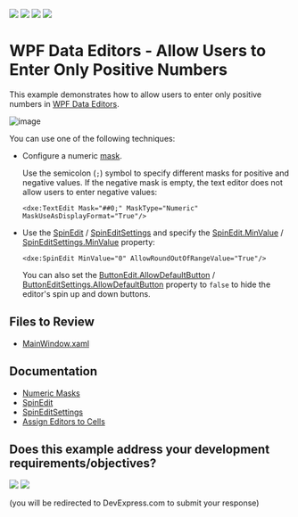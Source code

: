 <!-- default badges list -->
![](https://img.shields.io/endpoint?url=https://codecentral.devexpress.com/api/v1/VersionRange/163292254/17.2.3%2B)
[![](https://img.shields.io/badge/Open_in_DevExpress_Support_Center-FF7200?style=flat-square&logo=DevExpress&logoColor=white)](https://supportcenter.devexpress.com/ticket/details/T830484)
[![](https://img.shields.io/badge/📖_How_to_use_DevExpress_Examples-e9f6fc?style=flat-square)](https://docs.devexpress.com/GeneralInformation/403183)
[![](https://img.shields.io/badge/💬_Leave_Feedback-feecdd?style=flat-square)](#does-this-example-address-your-development-requirementsobjectives)
<!-- default badges end -->

# WPF Data Editors - Allow Users to Enter Only Positive Numbers

This example demonstrates how to allow users to enter only positive numbers in [WPF Data Editors](https://docs.devexpress.com/WPF/6190/controls-and-libraries/data-editors).

![image](https://user-images.githubusercontent.com/65009440/220624352-8e85574a-d3e9-476a-bcb5-74897baca85d.png)

You can use one of the following techniques:
 
* Configure a numeric [mask](https://docs.devexpress.com/WPF/6945/controls-and-libraries/data-editors/common-features/masked-input).

  Use the semicolon (`;`) symbol to specify different masks for positive and negative values. If the negative mask is empty, the text editor does not allow users to enter negative values:
  
  ```
  <dxe:TextEdit Mask="##0;" MaskType="Numeric" MaskUseAsDisplayFormat="True"/>
  ```

* Use the [SpinEdit](https://docs.devexpress.com/WPF/6163/controls-and-libraries/data-editors/editor-types/spinedit) / [SpinEditSettings](https://docs.devexpress.com/WPF/DevExpress.Xpf.Editors.Settings.SpinEditSettings) and specify the [SpinEdit.MinValue](https://docs.devexpress.com/WPF/DevExpress.Xpf.Editors.SpinEdit.MinValue) / [SpinEditSettings.MinValue](https://docs.devexpress.com/WPF/DevExpress.Xpf.Editors.Settings.SpinEditSettings.MinValue) property:

  ```
  <dxe:SpinEdit MinValue="0" AllowRoundOutOfRangeValue="True"/>
  ```

  You can also set the [ButtonEdit.AllowDefaultButton](https://docs.devexpress.com/WPF/DevExpress.Xpf.Editors.ButtonEdit.AllowDefaultButton) / [ButtonEditSettings.AllowDefaultButton](https://docs.devexpress.com/WPF/DevExpress.Xpf.Editors.Settings.ButtonEditSettings.AllowDefaultButton) property to `false` to hide the editor's spin up and down buttons.

## Files to Review

* [MainWindow.xaml](./CS/MainWindow.xaml)

## Documentation

* [Numeric Masks](https://docs.devexpress.com/WPF/6950/controls-and-libraries/data-editors/common-features/masked-input/mask-type-numeric)
* [SpinEdit](https://docs.devexpress.com/WPF/DevExpress.Xpf.Editors.SpinEdit)
* [SpinEditSettings](https://docs.devexpress.com/WPF/DevExpress.Xpf.Editors.Settings.SpinEditSettings)
* [Assign Editors to Cells](https://docs.devexpress.com/WPF/401011/controls-and-libraries/data-grid/data-editing-and-validation/modify-cell-values/assign-an-editor-to-a-cell)
<!-- feedback -->
## Does this example address your development requirements/objectives?

[<img src="https://www.devexpress.com/support/examples/i/yes-button.svg"/>](https://www.devexpress.com/support/examples/survey.xml?utm_source=github&utm_campaign=wpf-editors-prevent-negative-values&~~~was_helpful=yes) [<img src="https://www.devexpress.com/support/examples/i/no-button.svg"/>](https://www.devexpress.com/support/examples/survey.xml?utm_source=github&utm_campaign=wpf-editors-prevent-negative-values&~~~was_helpful=no)

(you will be redirected to DevExpress.com to submit your response)
<!-- feedback end -->
